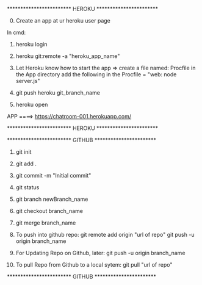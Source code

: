************************	HEROKU		***********************



0. Create an app at ur heroku user page

In cmd:
1. heroku login

2. heroku git:remote -a "heroku_app_name"

3. Let Heroku know how to start the app =>
	create a file named: Procfile in the App directory
	add the following in the Procfile = "web: node server.js"

4. git push heroku git_branch_name

5. heroku open


APP ====> https://chatroom-001.herokuapp.com/




************************	HEROKU		***********************











************************	GITHUB		***********************




1. git init

2. git add .

3. git commit -m "Initial commit"

4. git status 

5. git branch newBranch_name

6. git checkout branch_name

7. git merge branch_name

8. To push into github repo:
	git remote add origin "url of repo"
	git push -u origin branch_name

9. For Updating Repo on Github, later:
	git push -u origin branch_name

10. To pull Repo from Github to a local sytem:
	git pull "url of repo"





************************	GITHUB		***********************



